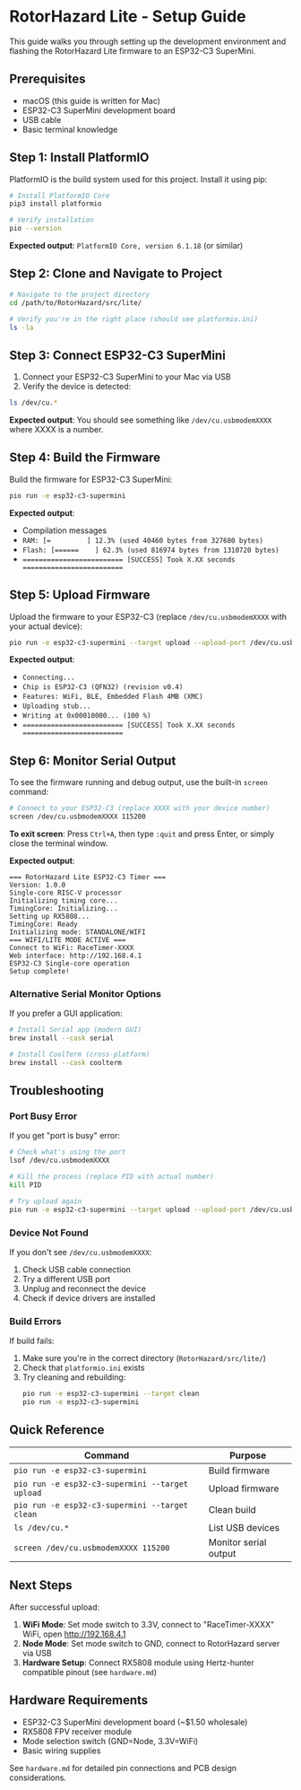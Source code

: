 # RotorHazard Lite - Setup Guide

This guide walks you through setting up the development environment and flashing the RotorHazard Lite firmware to an ESP32-C3 SuperMini.

## Prerequisites

- macOS (this guide is written for Mac)
- ESP32-C3 SuperMini development board
- USB cable
- Basic terminal knowledge

## Step 1: Install PlatformIO

PlatformIO is the build system used for this project. Install it using pip:

```bash
# Install PlatformIO Core
pip3 install platformio

# Verify installation
pio --version
```

**Expected output**: `PlatformIO Core, version 6.1.18` (or similar)

## Step 2: Clone and Navigate to Project

```bash
# Navigate to the project directory
cd /path/to/RotorHazard/src/lite/

# Verify you're in the right place (should see platformio.ini)
ls -la
```

## Step 3: Connect ESP32-C3 SuperMini

1. Connect your ESP32-C3 SuperMini to your Mac via USB
2. Verify the device is detected:

```bash
ls /dev/cu.*
```

**Expected output**: You should see something like `/dev/cu.usbmodemXXXX` where XXXX is a number.

## Step 4: Build the Firmware

Build the firmware for ESP32-C3 SuperMini:

```bash
pio run -e esp32-c3-supermini
```

**Expected output**: 
- Compilation messages
- `RAM: [=         ] 12.3% (used 40460 bytes from 327680 bytes)`
- `Flash: [======    ] 62.3% (used 816974 bytes from 1310720 bytes)`
- `========================= [SUCCESS] Took X.XX seconds =========================`

## Step 5: Upload Firmware

Upload the firmware to your ESP32-C3 (replace `/dev/cu.usbmodemXXXX` with your actual device):

```bash
pio run -e esp32-c3-supermini --target upload --upload-port /dev/cu.usbmodemXXXX
```

**Expected output**:
- `Connecting...`
- `Chip is ESP32-C3 (QFN32) (revision v0.4)`
- `Features: WiFi, BLE, Embedded Flash 4MB (XMC)`
- `Uploading stub...`
- `Writing at 0x00010000... (100 %)`
- `========================= [SUCCESS] Took X.XX seconds =========================`

## Step 6: Monitor Serial Output

To see the firmware running and debug output, use the built-in `screen` command:

```bash
# Connect to your ESP32-C3 (replace XXXX with your device number)
screen /dev/cu.usbmodemXXXX 115200
```

**To exit screen**: Press `Ctrl+A`, then type `:quit` and press Enter, or simply close the terminal window.

**Expected output**:
```
=== RotorHazard Lite ESP32-C3 Timer ===
Version: 1.0.0
Single-core RISC-V processor
Initializing timing core...
TimingCore: Initializing...
Setting up RX5808...
TimingCore: Ready
Initializing mode: STANDALONE/WIFI
=== WIFI/LITE MODE ACTIVE ===
Connect to WiFi: RaceTimer-XXXX
Web interface: http://192.168.4.1
ESP32-C3 Single-core operation
Setup complete!
```

### Alternative Serial Monitor Options

If you prefer a GUI application:

```bash
# Install Serial app (modern GUI)
brew install --cask serial

# Install CoolTerm (cross-platform)
brew install --cask coolterm
```

## Troubleshooting

### Port Busy Error
If you get "port is busy" error:
```bash
# Check what's using the port
lsof /dev/cu.usbmodemXXXX

# Kill the process (replace PID with actual number)
kill PID

# Try upload again
pio run -e esp32-c3-supermini --target upload --upload-port /dev/cu.usbmodemXXXX
```

### Device Not Found
If you don't see `/dev/cu.usbmodemXXXX`:
1. Check USB cable connection
2. Try a different USB port
3. Unplug and reconnect the device
4. Check if device drivers are installed

### Build Errors
If build fails:
1. Make sure you're in the correct directory (`RotorHazard/src/lite/`)
2. Check that `platformio.ini` exists
3. Try cleaning and rebuilding:
   ```bash
   pio run -e esp32-c3-supermini --target clean
   pio run -e esp32-c3-supermini
   ```

## Quick Reference

| Command | Purpose |
|---------|---------|
| `pio run -e esp32-c3-supermini` | Build firmware |
| `pio run -e esp32-c3-supermini --target upload` | Upload firmware |
| `pio run -e esp32-c3-supermini --target clean` | Clean build |
| `ls /dev/cu.*` | List USB devices |
| `screen /dev/cu.usbmodemXXXX 115200` | Monitor serial output |

## Next Steps

After successful upload:
1. **WiFi Mode**: Set mode switch to 3.3V, connect to "RaceTimer-XXXX" WiFi, open http://192.168.4.1
2. **Node Mode**: Set mode switch to GND, connect to RotorHazard server via USB
3. **Hardware Setup**: Connect RX5808 module using Hertz-hunter compatible pinout (see `hardware.md`)

## Hardware Requirements

- ESP32-C3 SuperMini development board (~$1.50 wholesale)
- RX5808 FPV receiver module
- Mode selection switch (GND=Node, 3.3V=WiFi)
- Basic wiring supplies

See `hardware.md` for detailed pin connections and PCB design considerations.
